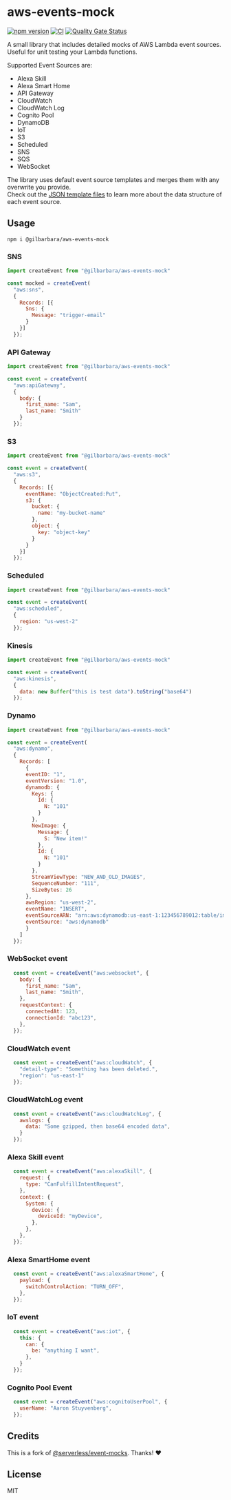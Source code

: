 # aws-events-mock

[![npm version](https://badge.fury.io/js/%40gilbarbara%2Faws-events-mock.svg)](https://badge.fury.io/js/%40gilbarbara%2Faws-events-mock) [![CI](https://github.com/gilbarbara/aws-events-mock/actions/workflows/main.yml/badge.svg)](https://github.com/gilbarbara/aws-events-mock/actions/workflows/main.yml) [![Quality Gate Status](https://sonarcloud.io/api/project_badges/measure?project=gilbarbara_aws-events-mock&metric=alert_status)](https://sonarcloud.io/summary/new_code?id=gilbarbara_aws-events-mock)

A small library that includes detailed mocks of AWS Lambda event sources.  
Useful for unit testing your Lambda functions.

Supported Event Sources are:
- Alexa Skill
- Alexa Smart Home
- API Gateway
- CloudWatch
- CloudWatch Log
- Cognito Pool
- DynamoDB
- IoT
- S3
- Scheduled
- SNS
- SQS
- WebSocket

The library uses default event source templates and merges them with any overwrite you provide.  
Check out the [JSON template files](src/templates) to learn more about the data structure of each event source.

## Usage

```shell
npm i @gilbarbara/aws-events-mock
```

### SNS

```js
import createEvent from "@gilbarbara/aws-events-mock"

const mocked = createEvent(
  "aws:sns",
  {
    Records: [{
      Sns: {
        Message: "trigger-email"
      }
    }]
  });
```

### API Gateway

```js
import createEvent from "@gilbarbara/aws-events-mock"

const event = createEvent(
  "aws:apiGateway",
  {
    body: {
      first_name: "Sam",
      last_name: "Smith"
    }
  });
```

### S3

```js
import createEvent from "@gilbarbara/aws-events-mock"

const event = createEvent(
  "aws:s3",
  {
    Records: [{
      eventName: "ObjectCreated:Put",
      s3: {
        bucket: {
          name: "my-bucket-name"
        },
        object: {
          key: "object-key"
        }
      }
    }]
  });
```

### Scheduled

```js
import createEvent from "@gilbarbara/aws-events-mock"

const event = createEvent(
  "aws:scheduled",
  {
    region: "us-west-2"
  });
```

### Kinesis

```js
import createEvent from "@gilbarbara/aws-events-mock"

const event = createEvent(
  "aws:kinesis",
  {
    data: new Buffer("this is test data").toString("base64")
  });
```

### Dynamo

```js
import createEvent from "@gilbarbara/aws-events-mock"

const event = createEvent(
  "aws:dynamo",
  {
    Records: [
      {
      eventID: "1",
      eventVersion: "1.0",
      dynamodb: {
        Keys: {
          Id: {
            N: "101"
          }
        },
        NewImage: {
          Message: {
            S: "New item!"
          },
          Id: {
            N: "101"
          }
        },
        StreamViewType: "NEW_AND_OLD_IMAGES",
        SequenceNumber: "111",
        SizeBytes: 26
      },
      awsRegion: "us-west-2",
      eventName: "INSERT",
      eventSourceARN: "arn:aws:dynamodb:us-east-1:123456789012:table/images",
      eventSource: "aws:dynamodb"
      }
    ]
  });
```

### WebSocket event

```js
  const event = createEvent("aws:websocket", {
    body: {
      first_name: "Sam",
      last_name: "Smith",
    },
    requestContext: {
      connectedAt: 123,
      connectionId: "abc123",
    },
  });
```
### CloudWatch event

```js
  const event = createEvent("aws:cloudWatch", {
    "detail-type": "Something has been deleted.",
    "region": "us-east-1"
  });
```

### CloudWatchLog event

```js
  const event = createEvent("aws:cloudWatchLog", {
    awslogs: {
      data: "Some gzipped, then base64 encoded data",
    }
  });
```

### Alexa Skill event

```js
  const event = createEvent("aws:alexaSkill", {
    request: {
      type: "CanFulfillIntentRequest",
    },
    context: {
      System: {
        device: {
          deviceId: "myDevice",
        },
      },
    },
  });
```

### Alexa SmartHome event
```js
  const event = createEvent("aws:alexaSmartHome", {
    payload: {
      switchControlAction: "TURN_OFF",
    },
  });
```

### IoT event
```js
  const event = createEvent("aws:iot", {
    this: {
      can: {
        be: "anything I want",
      },
    }
  });
```

### Cognito Pool Event
```js
  const event = createEvent("aws:cognitoUserPool", {
    userName: "Aaron Stuyvenberg",
  });
```

## Credits

This is a fork of [@serverless/event-mocks](https://github.com/serverless/event-mocks). Thanks! ❤️

## License

MIT
